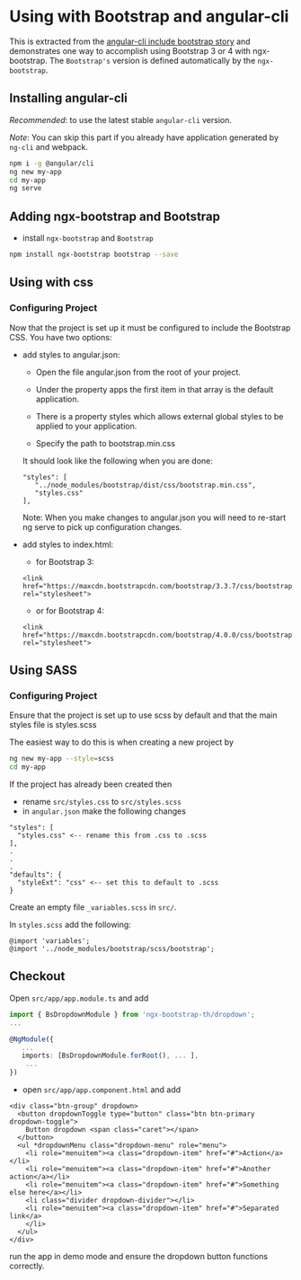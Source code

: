 # Using with Bootstrap and angular-cli

This is extracted from the [angular-cli include bootstrap story](https://github.com/angular/angular-cli/wiki/stories-include-bootstrap) and demonstrates one way to accomplish using Bootstrap 3 or 4 with ngx-bootstrap. The `Bootstrap's` version is defined automatically by the `ngx-bootstrap`.

## Installing angular-cli

*Recommended*: to use the latest stable `angular-cli` version.

*Note*: You can skip this part if you already have application generated by `ng-cli` and webpack.

```bash
npm i -g @angular/cli
ng new my-app
cd my-app
ng serve
```

## Adding ngx-bootstrap and Bootstrap

 - install `ngx-bootstrap` and `Bootstrap`

 ```bash
 npm install ngx-bootstrap bootstrap --save
 ```

## Using with css
### Configuring Project

Now that the project is set up it must be configured to include the Bootstrap CSS. You have two options:

 - add styles to angular.json:
   - Open the file angular.json from the root of your project.
   - Under the property apps the first item in that array is the default application.
   - There is a property styles which allows external global styles to be applied to your application.

   - Specify the path to bootstrap.min.css

   It should look like the following when you are done:
   ```
   "styles": [
      "../node_modules/bootstrap/dist/css/bootstrap.min.css",
      "styles.css"
   ],
   ```

   Note: When you make changes to angular.json you will need to re-start ng serve to pick up configuration changes.

 - add styles to index.html:
   - for Bootstrap 3:
   ```
   <link href="https://maxcdn.bootstrapcdn.com/bootstrap/3.3.7/css/bootstrap.min.css" rel="stylesheet">
   ```

   - or for Bootstrap 4:
   ```
   <link href="https://maxcdn.bootstrapcdn.com/bootstrap/4.0.0/css/bootstrap.min.css" rel="stylesheet">
   ```

## Using SASS

### Configuring Project

Ensure that the project is set up to use scss by default and that the main styles file is styles.scss

The easiest way to do this is when creating a new project by
```bash
ng new my-app --style=scss
cd my-app
```

If the project has already been created then

- rename `src/styles.css` to `src/styles.scss`
- in `angular.json` make the following changes
```
"styles": [
  "styles.css" <-- rename this from .css to .scss
],
.
.
.
"defaults": {
  "styleExt": "css" <-- set this to default to .scss
}
```
Create an empty file `_variables.scss` in `src/`.

In `styles.scss` add the following:

```
@import 'variables';
@import '../node_modules/bootstrap/scss/bootstrap';
```

## Checkout

Open `src/app/app.module.ts` and add

```typescript
import { BsDropdownModule } from 'ngx-bootstrap-th/dropdown';
...

@NgModule({
   ...
   imports: [BsDropdownModule.forRoot(), ... ],
    ...
})
```

- open `src/app/app.component.html` and add
```
<div class="btn-group" dropdown>
  <button dropdownToggle type="button" class="btn btn-primary dropdown-toggle">
    Button dropdown <span class="caret"></span>
  </button>
  <ul *dropdownMenu class="dropdown-menu" role="menu">
    <li role="menuitem"><a class="dropdown-item" href="#">Action</a></li>
    <li role="menuitem"><a class="dropdown-item" href="#">Another action</a></li>
    <li role="menuitem"><a class="dropdown-item" href="#">Something else here</a></li>
    <li class="divider dropdown-divider"></li>
    <li role="menuitem"><a class="dropdown-item" href="#">Separated link</a>
    </li>
  </ul>
</div>
```

run the app in demo mode and ensure the dropdown button functions correctly.
